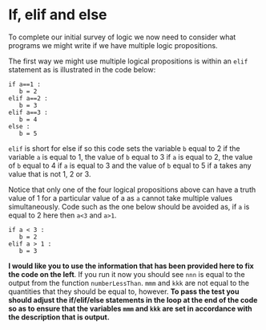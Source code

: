 # If, elif and else

To complete our initial survey of logic we now need to consider what programs we might write if we have multiple logic propositions.  

The first way we might use multiple logical propositions is within an `elif` statement as is illustrated in the code below:

````
if a==1 : 
   b = 2
elif a==2 : 
   b = 3
elif a==3 : 
   b = 4
else : 
   b = 5
````   

`elif` is short for else if so this code sets the variable `b` equal to 2 if the variable `a` is equal to 1, the value of `b` equal to 3 if `a` is equal to 2, the value of `b` equal to 4 if `a` is equal to 3 and the value of `b` equal to 5 if a takes any value that is not 1, 2 or 3.  

Notice that only one of the four logical propositions above can have a truth value of 1 for a particular value of a as `a` cannot take multiple values simultaneously.  Code such as the one below should be avoided as, if `a` is equal to 2 here then `a<3` and `a>1`.  

````
if a < 3 : 
   b = 2 
elif a > 1 : 
   b = 3
````
 
__I would like you to use the information that has been provided here to fix the code on the left__.  If you run it now you should see `nnn` is equal to the output from the function `numberLessThan`.  `mmm` and `kkk` are not equal to the quantities that they should be equal to, however.  __To pass the test you should adjust the if/elif/else statements in the loop at the end of the code so as to ensure that the variables `mmm` and `kkk` are set in accordance with the description that is output.__
  
